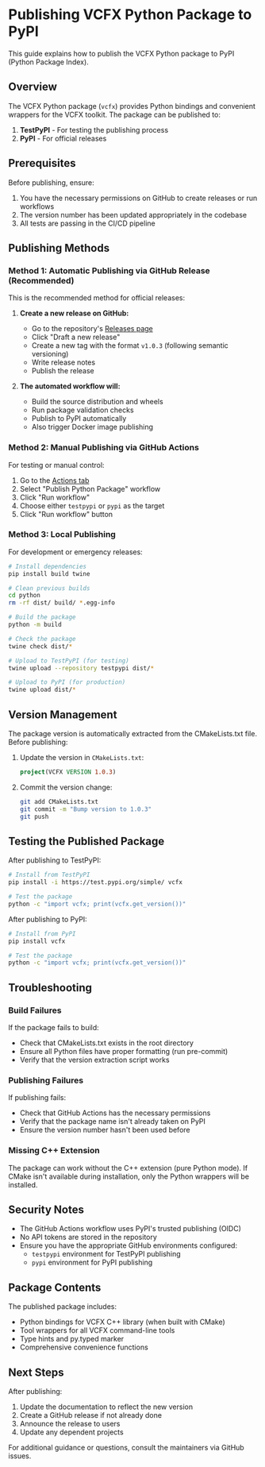 # Publishing VCFX Python Package to PyPI

This guide explains how to publish the VCFX Python package to PyPI (Python Package Index).

## Overview

The VCFX Python package (`vcfx`) provides Python bindings and convenient wrappers for the VCFX toolkit. The package can be published to:

1. **TestPyPI** - For testing the publishing process
2. **PyPI** - For official releases

## Prerequisites

Before publishing, ensure:

1. You have the necessary permissions on GitHub to create releases or run workflows
2. The version number has been updated appropriately in the codebase
3. All tests are passing in the CI/CD pipeline

## Publishing Methods

### Method 1: Automatic Publishing via GitHub Release (Recommended)

This is the recommended method for official releases:

1. **Create a new release on GitHub:**
   - Go to the repository's [Releases page](https://github.com/ieeta-pt/VCFX/releases)
   - Click "Draft a new release"
   - Create a new tag with the format `v1.0.3` (following semantic versioning)
   - Write release notes
   - Publish the release

2. **The automated workflow will:**
   - Build the source distribution and wheels
   - Run package validation checks
   - Publish to PyPI automatically
   - Also trigger Docker image publishing

### Method 2: Manual Publishing via GitHub Actions

For testing or manual control:

1. Go to the [Actions tab](https://github.com/ieeta-pt/VCFX/actions)
2. Select "Publish Python Package" workflow
3. Click "Run workflow"
4. Choose either `testpypi` or `pypi` as the target
5. Click "Run workflow" button

### Method 3: Local Publishing

For development or emergency releases:

```bash
# Install dependencies
pip install build twine

# Clean previous builds
cd python
rm -rf dist/ build/ *.egg-info

# Build the package
python -m build

# Check the package
twine check dist/*

# Upload to TestPyPI (for testing)
twine upload --repository testpypi dist/*

# Upload to PyPI (for production)
twine upload dist/*
```

## Version Management

The package version is automatically extracted from the CMakeLists.txt file. Before publishing:

1. Update the version in `CMakeLists.txt`:
   ```cmake
   project(VCFX VERSION 1.0.3)
   ```

2. Commit the version change:
   ```bash
   git add CMakeLists.txt
   git commit -m "Bump version to 1.0.3"
   git push
   ```

## Testing the Published Package

After publishing to TestPyPI:

```bash
# Install from TestPyPI
pip install -i https://test.pypi.org/simple/ vcfx

# Test the package
python -c "import vcfx; print(vcfx.get_version())"
```

After publishing to PyPI:

```bash
# Install from PyPI
pip install vcfx

# Test the package
python -c "import vcfx; print(vcfx.get_version())"
```

## Troubleshooting

### Build Failures

If the package fails to build:
- Check that CMakeLists.txt exists in the root directory
- Ensure all Python files have proper formatting (run pre-commit)
- Verify that the version extraction script works

### Publishing Failures

If publishing fails:
- Check that GitHub Actions has the necessary permissions
- Verify that the package name isn't already taken on PyPI
- Ensure the version number hasn't been used before

### Missing C++ Extension

The package can work without the C++ extension (pure Python mode). If CMake isn't available during installation, only the Python wrappers will be installed.

## Security Notes

- The GitHub Actions workflow uses PyPI's trusted publishing (OIDC)
- No API tokens are stored in the repository
- Ensure you have the appropriate GitHub environments configured:
  - `testpypi` environment for TestPyPI publishing
  - `pypi` environment for PyPI publishing

## Package Contents

The published package includes:

- Python bindings for VCFX C++ library (when built with CMake)
- Tool wrappers for all VCFX command-line tools
- Type hints and py.typed marker
- Comprehensive convenience functions

## Next Steps

After publishing:

1. Update the documentation to reflect the new version
2. Create a GitHub release if not already done
3. Announce the release to users
4. Update any dependent projects 

For additional guidance or questions, consult the maintainers via GitHub issues.
